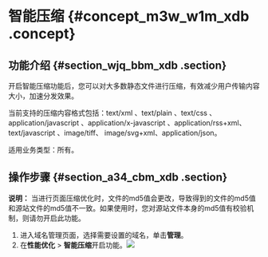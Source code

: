 # 智能压缩 {#concept_m3w_w1m_xdb .concept}

## 功能介绍 {#section_wjq_bbm_xdb .section}

开启智能压缩功能后，您可以对大多数静态文件进行压缩，有效减少用户传输内容大小，加速分发效果。

当前支持的压缩内容格式包括：text/xml 、text/plain 、text/css 、application/javascript 、application/x-javascript 、application/rss+xml、 text/javascript 、image/tiff、 image/svg+xml、application/json。

适用业务类型：所有。

## 操作步骤 {#section_a34_cbm_xdb .section}

**说明：** 当进行页面压缩优化时，文件的md5值会更改，导致得到的文件的md5值和源站文件的md5值不一致。如果使用时，您对源站文件本身的md5值有校验机制，则请勿开启此功能。

1.  进入域名管理页面，选择需要设置的域名，单击**管理**。
2.  在**性能优化** \> **智能压缩**开启功能。![](http://static-aliyun-doc.oss-cn-hangzhou.aliyuncs.com/assets/img/5159/15450388277301_zh-CN.png)

